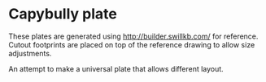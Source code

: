 # Capybully plate

These plates are generated using http://builder.swillkb.com/ for reference.
Cutout footprints are placed on top of the reference drawing to allow size adjustments.

An attempt to make a universal plate that allows different layout.
